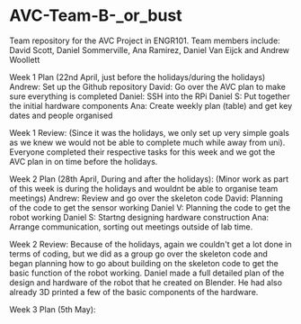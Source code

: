 # AVC-Team-B-_or_bust
Team repository for the AVC Project in ENGR101.
Team members include: David Scott, Daniel Sommerville, Ana Ramirez, Daniel Van Eijck and Andrew Woollett


Week 1 Plan (22nd April, just before the holidays/during the holidays)
Andrew: Set up the Github repository
David: Go over the AVC plan to make sure everything is completed
Daniel: SSH into the RPi
Daniel S: Put together the initial hardware components
Ana: Create weekly plan (table) and get key dates and people organised

Week 1 Review:
(Since it was the holidays, we only set up very simple goals as we knew we would not be able to complete much while away from uni).
Everyone completed their respective tasks for this week and we got the AVC plan in on time before the holidays.

Week 2 Plan (28th April, During and after the holidays):
(Minor work as part of this week is during the holidays and wouldnt be able to organise team meetings)
Andrew: Review and go over the skeleton code
David: Planning of the code to get the sensor working
Daniel V: Planning the code to get the robot working
Daniel S: Startng designing hardware construction
Ana: Arrange communication, sorting out meetings outside of lab time.

Week 2 Review:
Because of the holidays, again we couldn't get a lot done in terms of coding, but we did as a group go over the skeleton code and began planning how to go about building on the skeleton code to get the basic function of the robot working.
Daniel made a full detailed plan of the design and hardware of the robot that he created on Blender. He had also already 3D printed a few of the basic components of the hardware.

Week 3 Plan (5th May):

